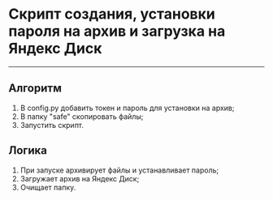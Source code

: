 # Скрипт создания, установки пароля на архив и загрузка на Яндекс Диск
***
## Алгоритм
1. В config.py добавить токен и пароль для установки на архив;
2. В папку "safe" скопировать файлы;
3. Запустить скрипт.

## Логика
1. При запуске архивирует файлы и устанавливает пароль;
2. Загружает архив на Яндекс Диск;
3. Очищает папку.